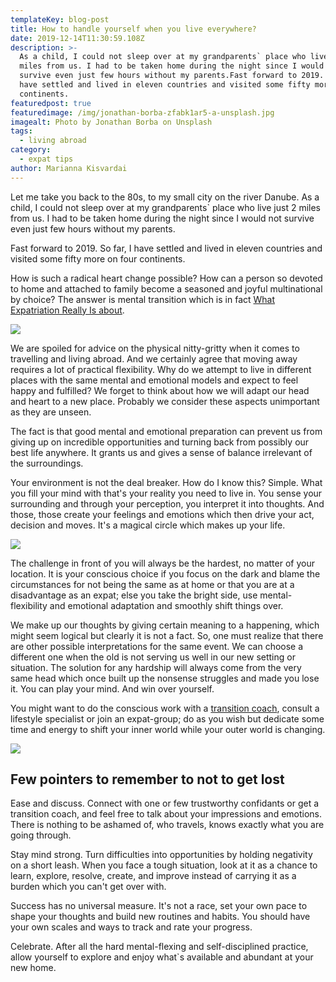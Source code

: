 ```yaml
---
templateKey: blog-post
title: How to handle yourself when you live everywhere?
date: 2019-12-14T11:30:59.108Z
description: >-
  As a child, I could not sleep over at my grandparents` place who live just 2
  miles from us. I had to be taken home during the night since I would not
  survive even just few hours without my parents.Fast forward to 2019. So far, I
  have settled and lived in eleven countries and visited some fifty more on four
  continents.
featuredpost: true
featuredimage: /img/jonathan-borba-zfabk1ar5-a-unsplash.jpg
imagealt: Photo by Jonathan Borba on Unsplash
tags:
  - living abroad
category:
  - expat tips
author: Marianna Kisvardai
---
```

Let me take you back to the 80s, to my small city on the river Danube. As a child, I could not sleep over at my grandparents` place who live just 2 miles from us. I had to be taken home during the night since I would not survive even just few hours without my parents.

Fast forward to 2019. So far, I have settled and lived in eleven countries and visited some fifty more on four continents.

How is such a radical heart change possible? How can a person so devoted to home and attached to family become a seasoned and joyful multinational by choice? The answer is mental transition which is in fact [What Expatriation Really Is about](https://www.thexpatmagazine.com/blog/2019-02-08-what-expatriation-really-is/).

![](/img/ben-white-gekmstkfz6w-unsplash.jpg)

We are spoiled for advice on the physical nitty-gritty when it comes to travelling and living abroad. And we certainly agree that moving away requires a lot of practical flexibility. Why do we attempt to live in different places with the same mental and emotional models and expect to feel happy and fulfilled? We forget to think about how we will adapt our head and heart to a new place. Probably we consider these aspects unimportant as they are unseen.

The fact is that good mental and emotional preparation can prevent us from giving up on incredible opportunities and turning back from possibly our best life anywhere. It grants us and gives a sense of balance irrelevant of the surroundings.

Your environment is not the deal breaker. How do I know this? Simple. What you fill your mind with that's your reality you need to live in. You sense your surrounding and through your perception, you interpret it into thoughts. And those, those create your feelings and emotions which then drive your act, decision and moves. It's a magical circle which makes up your life.

![](/img/jukan-tateisi-bjht_8nbua0-unsplash.jpg)

The challenge in front of you will always be the hardest, no matter of your location. It is your conscious choice if you focus on the dark and blame the circumstances for not being the same as at home or that you are at a disadvantage as an expat; else you take the bright side, use mental-flexibility and emotional adaptation and smoothly shift things over.

We make up our thoughts by giving certain meaning to a happening, which might seem logical but clearly it is not a fact. So, one must realize that there are other possible interpretations for the same event. We can choose a different one when the old is not serving us well in our new setting or situation. The solution for any hardship will always come from the very same head which once built up the nonsense struggles and made you lose it. You can play your mind. And win over yourself.

You might want to do the conscious work with a [transition coach](www.thefootloosecoach.com), consult a lifestyle specialist or join an expat-group; do as you wish but dedicate some time and energy to shift your inner world while your outer world is changing.

![](/img/kristopher-roller-pc_lbssxcze-unsplash.jpg)

## Few pointers to remember to not to get lost

Ease and discuss. Connect with one or few trustworthy confidants or get a transition coach, and feel free to talk about your impressions and emotions. There is nothing to be ashamed of, who travels, knows exactly what you are going through.

Stay mind strong. Turn difficulties into opportunities by holding negativity on a short leash. When you face a tough situation, look at it as a chance to learn, explore, resolve, create, and improve instead of carrying it as a burden which you can't get over with.

Success has no universal measure. It's not a race, set your own pace to shape your thoughts and build new routines and habits. You should have your own scales and ways to track and rate your progress.

Celebrate. After all the hard mental-flexing and self-disciplined practice, allow yourself to explore and enjoy what`s available and abundant at your new home.
